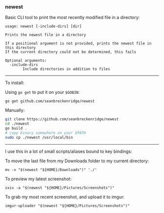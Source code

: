 ### newest

Basic CLI tool to print the most recently modified file in a directory:

```
usage: newest [-include-dirs] [dir]

Prints the newest file in a directory

If a positional argument is not provided, prints the newest file in this directory
If the current directory could not be determined, this fails

Optional arguments:
  -include-dirs
    	Include directories in addition to files
```

---

To install:

Using `go get` to put it on your `$GOBIN`:

`go get github.com/seanbreckenridge/newest`

Manually:

```bash
git clone https://github.com/seanbreckenridge/newest
cd ./newest
go build .
# copy binary somewhere on your $PATH
sudo cp ./newest /usr/local/bin
```

---

I use this in a lot of small scripts/aliases bound to key bindings:

To move the last file from my Downloads folder to my current directory:

`mv -v "$(newest "${HOME}/Downloads")" './'`

To preview my latest screenshot:

`sxiv -a "$(newest "${HOME}/Pictures/Screenshots")"`

To grab my most recent screenshot, and upload it to imgur:

`imgur-uploader "$(newest "${HOME}/Pictures/Screenshots")"`
